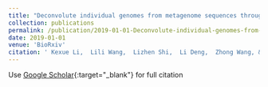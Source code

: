 ```yaml
---
title: "Deconvolute individual genomes from metagenome sequences through short read clustering"
collection: publications
permalink: /publication/2019-01-01-Deconvolute-individual-genomes-from-metagenome-sequences-through-short-read-clustering
date: 2019-01-01
venue: 'BioRxiv'
citation: ' Kexue Li,  Lili Wang,  Lizhen Shi,  Li Deng,  Zhong Wang, &quot;Deconvolute individual genomes from metagenome sequences through short read clustering.&quot; BioRxiv, 2019.'
---
```

Use [Google Scholar](https://scholar.google.com/scholar?q=Deconvolute+individual+genomes+from+metagenome+sequences+through+short+read+clustering){:target="_blank"} for full citation